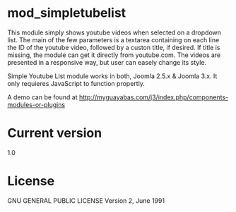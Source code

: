 mod_simpletubelist
==================

This module simply shows youtube videos when selected on a dropdown list. The main of the few parameters is a textarea containing on each line the ID of the youtube video, followed by a custon title, if desired. If title is missing, the module can get it directly from youtube.com. The videos are presented in a responsive way, but user can easely change its style.

Simple Youtube List module works in both, Joomla 2.5.x & Joomla 3.x. It only requieres JavaScript to function propertly.

A demo can be found at http://myguayabas.com/j3/index.php/components-modules-or-plugins


Current version
==================
1.0

License
==================
GNU GENERAL PUBLIC LICENSE
Version 2, June 1991
